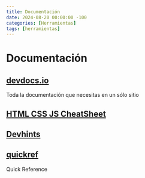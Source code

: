 ```yaml
---
title: Documentación
date: 2024-08-20 00:00:00 -100
categories: [Herramientas]
tags: [herramientas]
---
```


# Documentación

## [devdocs․io](https://devdocs.io/)

Toda la documentación que necesitas en un sólo sitio

## [HTML CSS JS CheatSheet](https://htmlcheatsheet.com/)

## [Devhints](https://devhints.io/)

## [quickref](https://quickref.me/)

Quick Reference
